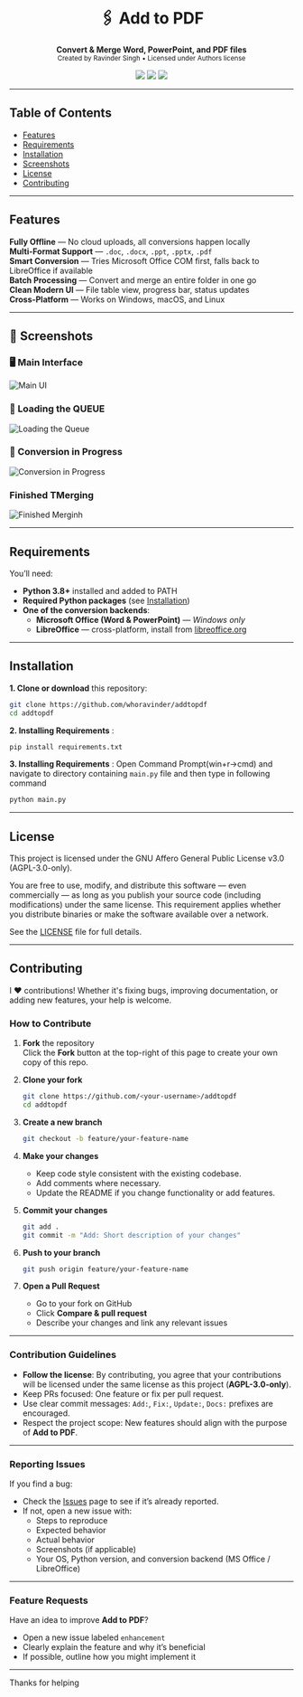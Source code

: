 <h1 align="center">🖇️ Add to PDF</h1>
<p align="center">
  <b>Convert & Merge Word, PowerPoint, and PDF files</b><br>
  <sub>Created by Ravinder Singh • Licensed under Authors license</sub>
</p>

<p align="center">
  <a href="https://www.python.org/downloads/"><img src="https://img.shields.io/badge/Python-3.8+-3776AB.svg?logo=python&logoColor=white"></a>
  <a href="LICENSE"><img src="https://img.shields.io/badge/License-AGPL--3.0-orange.svg"></a>
  <a href="#"><img src="https://img.shields.io/badge/Platform-Windows%20%7C%20macOS%20%7C%20Linux-blue.svg"></a>
</p>

---

## Table of Contents
- [Features](#-features)
- [Requirements](#-requirements)
- [Installation](#-installation)
- [Screenshots](#-screenshots)
- [License](#-license)
- [Contributing](#-Contributing)

---

## Features
**Fully Offline** — No cloud uploads, all conversions happen locally  
**Multi-Format Support** — `.doc`, `.docx`, `.ppt`, `.pptx`, `.pdf`  
**Smart Conversion** — Tries Microsoft Office COM first, falls back to LibreOffice if available  
**Batch Processing** — Convert and merge an entire folder in one go  
**Clean Modern UI** — File table view, progress bar, status updates  
**Cross-Platform** — Works on Windows, macOS, and Linux

---

## 📸 Screenshots

### 🖥 Main Interface
![Main UI](assets/screenshots/mainui.png)



### 📂 Loading the QUEUE
![Loading the Queue](assets/screenshots/upload.png)



### 📑 Conversion in Progress
![Conversion in Progress](assets/screenshots/afterconv.png)



### Finished TMerging
![Finished Merginh](assets/screenshots/status.png)

---

## Requirements

You’ll need:
- **Python 3.8+** installed and added to PATH
- **Required Python packages** (see [Installation](#-installation))
- **One of the conversion backends**:
  - **Microsoft Office (Word & PowerPoint)** — *Windows only*  
  - **LibreOffice** — cross-platform, install from [libreoffice.org](https://www.libreoffice.org/)

---

## Installation

**1. Clone or download** this repository:
```bash
git clone https://github.com/whoravinder/addtopdf
cd addtopdf
```
**2. Installing Requirements** :
```bash
pip install requirements.txt
```
**3. Installing Requirements** :
Open Command Prompt(win+r->cmd) and navigate to directory containing `main.py` file and then type in following command 
```bash
python main.py
```
---
## License
This project is licensed under the GNU Affero General Public License v3.0 (AGPL-3.0-only).

You are free to use, modify, and distribute this software — even commercially —
as long as you publish your source code (including modifications) under the
same license. This requirement applies whether you distribute binaries or make
the software available over a network.

See the [LICENSE](LICENSE) file for full details.

---
## Contributing

I ❤️ contributions! Whether it's fixing bugs, improving documentation, or adding new features, your help is welcome.

### How to Contribute

1. **Fork** the repository  
   Click the **Fork** button at the top-right of this page to create your own copy of this repo.  

2. **Clone your fork**  
   ```bash
   git clone https://github.com/<your-username>/addtopdf
   cd addtopdf
   ```  

3. **Create a new branch**  
   ```bash
   git checkout -b feature/your-feature-name
   ```  

4. **Make your changes**  
   - Keep code style consistent with the existing codebase.  
   - Add comments where necessary.  
   - Update the README if you change functionality or add features.  

5. **Commit your changes**  
   ```bash
   git add .
   git commit -m "Add: Short description of your changes"
   ```  

6. **Push to your branch**  
   ```bash
   git push origin feature/your-feature-name
   ```  

7. **Open a Pull Request**  
   - Go to your fork on GitHub  
   - Click **Compare & pull request**  
   - Describe your changes and link any relevant issues  

---

### Contribution Guidelines
- **Follow the license**: By contributing, you agree that your contributions will be licensed under the same license as this project (**AGPL-3.0-only**).  
- Keep PRs focused: One feature or fix per pull request.  
- Use clear commit messages: `Add:`, `Fix:`, `Update:`, `Docs:` prefixes are encouraged.  
- Respect the project scope: New features should align with the purpose of **Add to PDF**.  

---

### Reporting Issues
If you find a bug:  
- Check the [Issues](../../issues) page to see if it’s already reported.  
- If not, open a new issue with:  
  - Steps to reproduce  
  - Expected behavior  
  - Actual behavior  
  - Screenshots (if applicable)  
  - Your OS, Python version, and conversion backend (MS Office / LibreOffice)  

---

### Feature Requests
Have an idea to improve **Add to PDF**?  
- Open a new issue labeled `enhancement`  
- Clearly explain the feature and why it’s beneficial  
- If possible, outline how you might implement it  

---

Thanks for helping 




